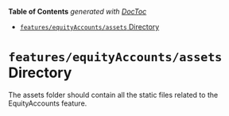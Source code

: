 <!-- START doctoc generated TOC please keep comment here to allow auto update -->
<!-- DON'T EDIT THIS SECTION, INSTEAD RE-RUN doctoc TO UPDATE -->

**Table of Contents** _generated with [DocToc](https://github.com/thlorenz/doctoc)_

- [`features/equityAccounts/assets` Directory](#featuresequityaccountsassets-directory)

<!-- END doctoc generated TOC please keep comment here to allow auto update -->

# `features/equityAccounts/assets` Directory

The assets folder should contain all the static files related to the EquityAccounts feature.
